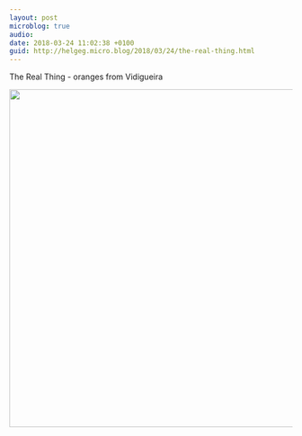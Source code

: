 ```yaml
---
layout: post
microblog: true
audio: 
date: 2018-03-24 11:02:38 +0100
guid: http://helgeg.micro.blog/2018/03/24/the-real-thing.html
---
```

The Real Thing - oranges from Vidigueira

<img src="http://microblog.helgegudmundsen.com/uploads/2018/f1e016893e.jpg" width="600" height="600" />
